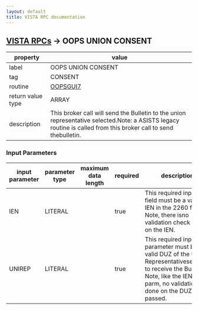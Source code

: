 ```yaml
---
layout: default
title: VISTA RPC documentation
---
```




## [VISTA RPCs](TableOfContent.md) &#8594; OOPS UNION CONSENT 

 property | value 
--- | --- 
 label | OOPS UNION CONSENT
 tag | CONSENT
 routine | [OOPSGUI7](http://code.osehra.org/dox/Routine_OOPSGUI7_source.html)
 return value type | ARRAY
 description | This broker call will send the Bulletin to the union representative selected.Note: a ASISTS legacy routine is called from this broker call to send thebulletin.

### Input Parameters

| input parameter | parameter type | maximum data length | required | description | 
| --- | --- | --- | --- | --- | 
| IEN | LITERAL |  | true | This required input field must be a valid IEN in the 2260 file. Note, there isno validation check done on the IEN. | 
| UNIREP | LITERAL |  | true | This required input parameter must be a valid DUZ of the Union Representativeselected to receive the Bulletin. Note, like the IEN input parm, no validation is done on the DUZ being passed.  | 